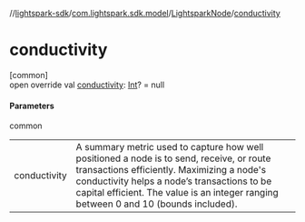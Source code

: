 //[lightspark-sdk](../../../index.md)/[com.lightspark.sdk.model](../index.md)/[LightsparkNode](index.md)/[conductivity](conductivity.md)

# conductivity

[common]\
open override val [conductivity](conductivity.md): [Int](https://kotlinlang.org/api/latest/jvm/stdlib/kotlin/-int/index.html)? = null

#### Parameters

common

| | |
|---|---|
| conductivity | A summary metric used to capture how well positioned a node is to send, receive, or route transactions efficiently. Maximizing a node's conductivity helps a node’s transactions to be capital efficient. The value is an integer ranging between 0 and 10 (bounds included). |
